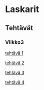 # Laskarit

## Tehtävät

### Viikko3
[tehtävä 1](https://github.com/lankku1/ot-harjoitustyo/blob/master/laskarit/viikko3/ot_1.png)

[tehtävä 2](https://github.com/lankku1/ot-harjoitustyo/blob/master/laskarit/viikko3/ot_2.png)

[tehtävä 3](https://github.com/lankku1/ot-harjoitustyo/blob/master/laskarit/viikko3/ot_3.png)

[tehtävä 4](https://github.com/lankku1/ot-harjoitustyo/blob/master/laskarit/viikko3/ot_4.png)
